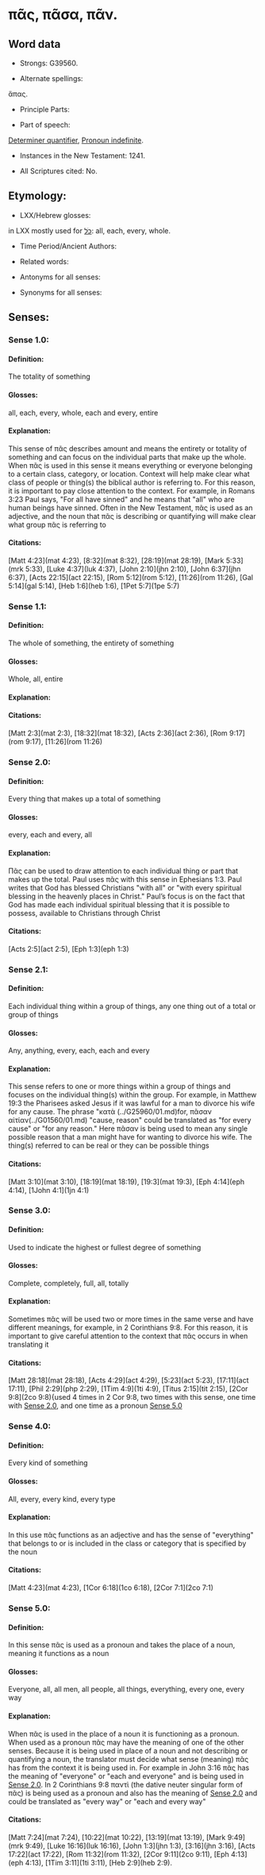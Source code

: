 # πᾶς, πᾶσα, πᾶν.

<!-- Status: S2=NeedsReview -->
<!-- Lexica used for edits: BDAG BN LN FFM-->

## Word data

* Strongs: G39560.

* Alternate spellings:

ἅπας.

* Principle Parts: 


* Part of speech: 

[Determiner quantifier](http://ugg.readthedocs.io/en/latest/determiner_quantifier.html),
[Pronoun indefinite](http://ugg.readthedocs.io/en/latest/pronoun_indefinite.html).

* Instances in the New Testament: 1241.

* All Scriptures cited: No.

## Etymology: 


* LXX/Hebrew glosses: 

in LXX mostly used for [כֹּל](//en-uhal/H3605): all, each, every, whole.

* Time Period/Ancient Authors: 


* Related words: 

* Antonyms for all senses:

* Synonyms for all senses: 


## Senses: 


### Sense  1.0: 


#### Definition: 

The totality of something


#### Glosses: 

all, each, every, whole, each and every, entire

#### Explanation: 

This sense of πᾶς describes amount and means the entirety or totality of something and can focus on the individual parts that make up the whole. When πᾶς is used in this sense it means everything or everyone belonging to a certain class, category, or location. Context will help make clear what class of people or thing(s) the biblical author is referring to. For this reason, it is important to pay close attention to the context. For example, in Romans 3:23 Paul says, "For all have sinned" and he means that "all" who are human beings have sinned. Often in the New Testament, πᾶς is used as an adjective, and the noun that πᾶς is describing or quantifying will make clear what group πᾶς is referring to


#### Citations: 

[Matt 4:23](mat 4:23), [8:32](mat 8:32), [28:19](mat 28:19), [Mark 5:33](mrk 5:33), [Luke 4:37](luk 4:37), [John 2:10](jhn 2:10), [John 6:37](jhn 6:37), [Acts 22:15](act 22:15), [Rom 5:12](rom 5:12), [11:26](rom 11:26), [Gal 5:14](gal 5:14), [Heb 1:6](heb 1:6), [1Pet 5:7](1pe 5:7)


### Sense  1.1:

#### Definition: 

The whole of something, the entirety of something


#### Glosses: 

 Whole, all, entire 
 

#### Explanation: 


#### Citations: 

[Matt 2:3](mat 2:3), [18:32](mat 18:32), [Acts 2:36](act 2:36), [Rom 9:17](rom 9:17), [11:26](rom 11:26)


### Sense  2.0: 

#### Definition: 


Every thing that makes up a total of something

 
#### Glosses:


every, each and every, all


#### Explanation:


Πᾶς can be used to draw attention to each individual thing or part that makes up the total. Paul uses πᾶς with this sense in Ephesians 1:3. Paul writes that God has blessed Christians "with all" or "with every spiritual blessing in the heavenly places in Christ." Paul’s focus is on the fact that God has made each individual spiritual blessing that it is possible to possess, available to Christians through Christ 


#### Citations: 


[Acts 2:5](act 2:5), [Eph 1:3](eph 1:3)


### Sense  2.1: 


#### Definition: 


Each individual thing within a group of things, any one thing out of a total or group of things 

 
#### Glosses:


Any, anything, every, each, each and every


#### Explanation:

This sense refers to one or more things within a group of things and focuses on the individual thing(s) within the group. For example, in Matthew 19:3 the Pharisees asked Jesus if it was lawful for a man to divorce his wife for any cause. The phrase "κατὰ (../G25960/01.md)for, πᾶσαν αἰτίαν(../G01560/01.md) "cause, reason" could be translated as "for every cause" or "for any reason." Here πᾶσαν is being used to mean any single possible reason that a man might have for wanting to divorce his wife. The thing(s) referred to can be real or they can be possible things


#### Citations: 

[Matt 3:10](mat 3:10), [18:19](mat 18:19), [19:3](mat 19:3), [Eph 4:14](eph 4:14), [1John 4:1](1jn 4:1)

### Sense  3.0: 


#### Definition: 

Used to indicate the highest or fullest degree of something 

#### Glosses: 

Complete, completely, full, all, totally

#### Explanation: 
Sometimes πᾶς will be used two or more times in the same verse and have different meanings, for example, in 2 Corinthians 9:8. For this reason, it is important to give careful attention to the context that πᾶς occurs in when translating it

#### Citations: 

[Matt 28:18](mat 28:18), [Acts 4:29](act 4:29), [5:23](act 5:23), [17:11](act 17:11), [Phil 2:29](php 2:29), [1Tim 4:9](1ti 4:9), [Titus 2:15](tit 2:15), [2Cor 9:8](2co 9:8){used 4 times in 2 Cor 9:8, two times with this sense, one time with [Sense 2.0](#sense-20), and one time as a pronoun [Sense 5.0](#sense-50) 

### Sense  4.0: 

#### Definition: 

Every kind of something

#### Glosses:

All, every, every kind, every type

#### Explanation:
In this use πᾶς functions as an adjective and has the sense of "everything" that belongs to or is included in the class or category that is specified by the noun

#### Citations: 

[Matt 4:23](mat 4:23), [1Cor 6:18](1co 6:18), [2Cor 7:1](2co 7:1)

### Sense  5.0: 

#### Definition: 

In this sense πᾶς is used as a pronoun and takes the place of a noun, meaning it functions as a noun

#### Glosses: 

Everyone, all, all men, all people, all things, everything, every one, every way

#### Explanation: 

When πᾶς is used in the place of a noun it is functioning as a pronoun. When used as a pronoun πᾶς may have the meaning of one of the other senses. Because it is being used in place of a noun and not describing or quantifying a noun, the translator must decide what sense (meaning) πᾶς has from the context it is being used in. For example in John 3:16 πᾶς has the meaning of "everyone" or "each and everyone" and is being used in [Sense 2.0](#sense-20). In 2 Corinthians 9:8 παντὶ (the dative neuter singular form of πᾶς) is being used as a pronoun and also has the meaning of [Sense 2.0](#sense-20) and could be translated as "every way" or "each and every way"  


#### Citations: 

[Matt 7:24](mat 7:24), [10:22](mat 10:22), [13:19](mat 13:19), [Mark 9:49](mrk 9:49), [Luke 16:16](luk 16:16), [John 1:3](jhn 1:3), [3:16](jhn 3:16), [Acts 17:22](act 17:22), [Rom 11:32](rom 11:32), [2Cor 9:11](2co 9:11), [Eph 4:13](eph 4:13), [1Tim 3:11](1ti 3:11), [Heb 2:9](heb 2:9).



 

